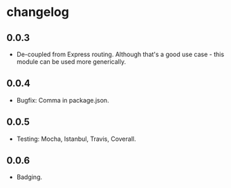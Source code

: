 # changelog

## 0.0.3

- De-coupled from Express routing. Although that's a good use case - this module can be used more generically.

## 0.0.4

- Bugfix: Comma in package.json.

## 0.0.5

- Testing: Mocha, Istanbul, Travis, Coverall.

## 0.0.6

- Badging.